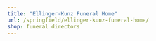 ```yaml
---
title: "Ellinger-Kunz Funeral Home"
url: /springfield/ellinger-kunz-funeral-home/
shop: funeral directors
---
```

